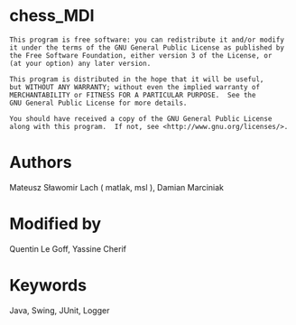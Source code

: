 # chess_MDI

    This program is free software: you can redistribute it and/or modify
    it under the terms of the GNU General Public License as published by
    the Free Software Foundation, either version 3 of the License, or
    (at your option) any later version.

    This program is distributed in the hope that it will be useful,
    but WITHOUT ANY WARRANTY; without even the implied warranty of
    MERCHANTABILITY or FITNESS FOR A PARTICULAR PURPOSE.  See the
    GNU General Public License for more details.

    You should have received a copy of the GNU General Public License
    along with this program.  If not, see <http://www.gnu.org/licenses/>.

# Authors
Mateusz Sławomir Lach ( matlak, msl ), 
Damian Marciniak

# Modified by
Quentin Le Goff, Yassine Cherif
# Keywords
Java, Swing, JUnit, Logger
